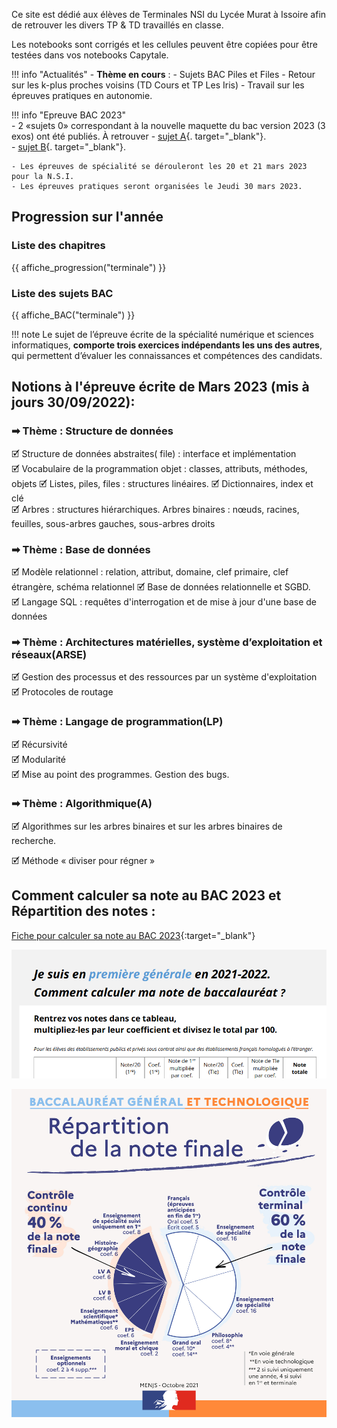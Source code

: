 Ce site est dédié aux élèves de Terminales NSI du Lycée Murat à Issoire afin de retrouver les divers TP & TD travaillés en classe.  

Les notebooks sont corrigés et les cellules peuvent être copiées pour être testées dans vos notebooks Capytale.

!!! info "Actualités" 
    - **Thème en cours** : 
        - Sujets BAC Piles et Files
        - Retour sur les k-plus proches voisins (TD Cours et TP Les Iris)
        - Travail sur les épreuves pratiques en  autonomie.

!!! info  "Epreuve BAC 2023"  
    - 2 «sujets 0» correspondant à la nouvelle maquette du bac version 2023 (3 exos) ont été publiés. À retrouver 
        - [sujet A](Annales/2023/2023-sujet_0-a.pdf){. target="_blank"}.  
        - [sujet B](Annales/2023/2023-sujet_0-b.pdf){. target="_blank"}.  

    - Les épreuves de spécialité se dérouleront les 20 et 21 mars 2023 pour la N.S.I.  
    - Les épreuves pratiques seront organisées le Jeudi 30 mars 2023.
    
## Progression sur l'année

### Liste des chapitres 

{{ affiche_progression("terminale") }}

### Liste des sujets BAC

{{ affiche_BAC("terminale") }}


        



!!! note 
    Le sujet de l’épreuve écrite de la spécialité numérique et sciences informatiques, **comporte trois exercices indépendants les uns des autres**, qui permettent d’évaluer les connaissances et compétences des candidats. 
 
## Notions à l'épreuve écrite de Mars 2023 (mis à jours 30/09/2022): 

### &#10145; Thème : Structure de données  

🗹 Structure de données abstraites( file) : interface et implémentation  
🗹 Vocabulaire de la programmation objet : classes, attributs, méthodes, objets 
🗹 Listes, piles, files : structures linéaires. 
🗹 Dictionnaires, index et clé  
🗹 Arbres : structures hiérarchiques. Arbres binaires : nœuds, racines, feuilles, sous-arbres gauches, sous-arbres droits


### &#10145; Thème : Base de données  

🗹 Modèle relationnel : relation, attribut, domaine, clef primaire, clef étrangère, schéma relationnel 
🗹 Base de données relationnelle et SGBD.  
🗹 Langage SQL : requêtes d'interrogation et de mise à jour d'une base de données  

### &#10145; Thème : Architectures matérielles, système d’exploitation et réseaux(ARSE)  

🗹 Gestion des processus et des ressources par un système d'exploitation  
🗹 Protocoles de routage  

### &#10145; Thème : Langage de programmation(LP)  
	
🗹 Récursivité  
🗹 Modularité  	
🗹 Mise au point des programmes. Gestion des bugs.


### &#10145; Thème : Algorithmique(A)

🗹 Algorithmes sur les arbres binaires et sur les arbres binaires de recherche.

🗹 Méthode « diviser pour régner »




## Comment calculer sa note au BAC 2023 et Répartition des notes :

[Fiche pour calculer sa note au BAC 2023](divers/data/el-ve-de-premiere-comment-calculer-note-bac-2022-94490.pdf){:target="_blank"} 

![](divers/data/calculer_sa_note_BAC.png)


![](r-partition-de-la-note-finale.jpg)